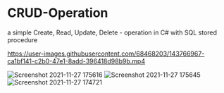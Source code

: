 # CRUD-Operation


a simple Create, Read, Update, Delete - operation in C# with SQL stored procedure 


https://user-images.githubusercontent.com/68468203/143766967-ca1bf141-c2b0-47e1-8add-396418d98b9b.mp4

![Screenshot 2021-11-27 175616](https://user-images.githubusercontent.com/68468203/143767363-5eaebee0-7ba5-41df-aa0c-5108d2ca5fbe.jpg)
![Screenshot 2021-11-27 175645](https://user-images.githubusercontent.com/68468203/143767377-82f3b33f-abed-4a27-814f-f63de08083a0.jpg)
![Screenshot 2021-11-27 174721](https://user-images.githubusercontent.com/68468203/143767387-164a96f4-e7c5-47d4-9d7a-933c6fc3b454.jpg)
